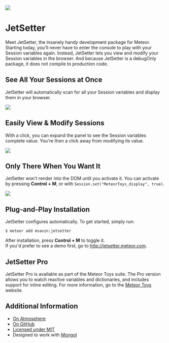 <a href="http://bit.ly/1ARJG4x"><img align="center" src="http://maxsavin.com/sandbox/MeteorToysAd.png"></a>

JetSetter 
=========

Meet JetSetter, the insanely handy development package for Meteor. Starting today, you'll never have to enter the console to play with your Session variables again. Instead, JetSetter lets you view and modify your Session variables in the browser. And because JetSetter is a debugOnly package, it does not compile to production code.


See All Your Sessions at Once
----------------------------
JetSetter will automatically scan for all your Session variables and display them in your browser. 

<img src="https://raw.githubusercontent.com/msavin/JetSetter/master/documentation/screenshots/1.gif">


Easily View & Modify Sessions
------------------------------
With a click, you can expand the panel to see the Session variables complete value. You're then a click away from modifying its value. 

<img src="https://raw.githubusercontent.com/msavin/JetSetter/master/documentation/screenshots/2.png">

Only There When You Want It
---------------------------
JetSetter won't render into the DOM until you activate it. You can activate by pressing <strong>Control + M</strong>, or with `Session.set("MeteorToys_display", true)`.

<img src="https://raw.githubusercontent.com/msavin/JetSetter/master/documentation/screenshots/3.png">

Plug-and-Play Installation
--------------------------

JetSetter configures automatically. To get started, simply run:

	$ meteor add msavin:jetsetter

After installation, press <strong>Control + M</strong> to toggle it.<br>If you'd prefer to see a demo first, go to http://jetsetter.meteor.com.

JetSetter Pro
----------
JetSetter Pro is available as part of the Meteor Toys suite. The Pro version allows you to watch reactive variables and dictionaries, and includes support for inline editing. For more information, go to the <a href="http://meteor.toys">Meteor Toys</a> website.

Additional Information
----------------------
 - <a href="https://atmospherejs.com/msavin/jetsetter">On Atmosphere</a>
 - <a href="https://github.com/msavin/JetSetter/">On GitHub</a>
 - <a href="https://github.com/msavin/JetSetter/blob/master/documentation/LICENSE.md">Licensed under MIT</a>
 - Designed to work with <a href="https://github.com/msavin/Mongol/">Mongol</a>